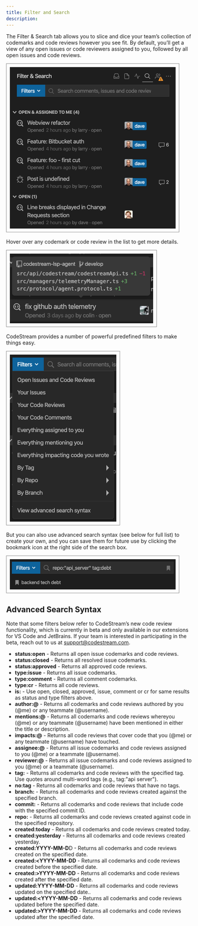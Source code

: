 ```yaml
---
title: Filter and Search
description: 
---
```


The Filter & Search tab allows you to slice and dice your team’s collection of
codemarks and code reviews however you see fit. By default, you’ll get a view of
any open issues or code reviewers assigned to you, followed by all open issues
and code reviews.

![Filter and Search](../assets/images/FilterAndSearch1.png)

Hover over any codemark or code review in the list to get more details.

![Hover for Details](../assets/images/SearchHover.png)

CodeStream provides a number of powerful predefined filters to make things easy.

![Hover for Details](../assets/images/Filters.png)

But you can also use advanced search syntax (see below for full list) to create
your own, and you can save them for future use by clicking the bookmark icon at
the right side of the search box.

![Hover for Details](../assets/images/SavedFilter.png)

## Advanced Search Syntax

Note that some filters below refer to CodeStream’s new code review
functionality, which is currently in beta and only available in our extensions
for VS Code and JetBrains. If your team is interested in participating in the
beta, reach out to us at support@codestream.com.

- **status:open** - Returns all open issue codemarks and code reviews.
- **status:closed** - Returns all resolved issue codemarks.
- **status:approved** - Returns all approved code reviews.
- **type:issue** - Returns all issue codemarks.
- **type:comment** - Returns all comment codemarks.
- **type:cr** - Returns all code reviews.
- **is:** - Use open, closed, approved, issue, comment or cr for same results as status and type filters above.
- **author:@** - Returns all codemarks and code reviews authored by you (@me) or any teammate (@username).
- **mentions:@** - Returns all codemarks and code reviews whereyou (@me) or any teammate (@username) have been mentioned in either the title or description.
- **impacts:@** - Returns all code reviews that cover code that you (@me) or any teammate (@username) have touched.
- **assignee:@** - Returns all issue codemarks and code reviews assigned to you (@me) or a teammate (@username).
- **reviewer:@** - Returns all issue codemarks and code reviews assigned to you (@me) or a teammate (@username).
- **tag:** - Returns all codemarks and code reviews with the specified tag. Use quotes around multi-word tags (e.g., tag:"api server").
- **no:tag** - Returns all codemarks and code reviews that have no tags.
- **branch:** - Returns all codemarks and code reviews created against the specified branch.
- **commit:** - Returns all codemarks and code reviews that include code with the specified commit ID.
- **repo:** - Returns all codemarks and code reviews created against code in the specified repository.
- **created:today** - Returns all codemarks and code reviews created today.
- **created:yesterday** - Returns all codemarks and code reviews created yesterday.
- **created:YYYY-MM-D**D - Returns all codemarks and code reviews created on the specified date.
- **created:<YYYY-MM-DD** - Returns all codemarks and code reviews created before the specified date.
- **created:>YYYY-MM-DD** - Returns all codemarks and code reviews created after the specified date.
- **updated:YYYY-MM-DD** - Returns all codemarks and code reviews updated on the specified date..
- **updated:<YYYY-MM-DD** - Returns all codemarks and code reviews updated before the specified date.
- **updated:>YYYY-MM-DD** - Returns all codemarks and code reviews updated after the specified date.
